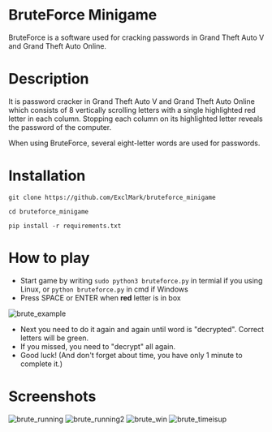 # BruteForce Minigame 
BruteForce is a software used for cracking passwords in Grand Theft Auto V and Grand Theft Auto Online.

# Description
It is password cracker in Grand Theft Auto V and Grand Theft Auto Online which consists of 8 vertically scrolling letters with a single highlighted red letter in each column. Stopping each column on its highlighted letter reveals the password of the computer.

When using BruteForce, several eight-letter words are used for passwords. 

# Installation
`git clone https://github.com/ExclMark/bruteforce_minigame`

`cd bruteforce_minigame`

`pip install -r requirements.txt`

# How to play
 - Start game by writing `sudo python3 bruteforce.py` in termial if you using Linux, or `python bruteforce.py` in cmd if Windows
 - Press SPACE or ENTER when **red** letter is in box
 
 ![brute_example](https://user-images.githubusercontent.com/43936063/170537626-ddd0fc1d-de58-45bd-b8ae-4627fbe9fc2b.png)

 - Next you need to do it again and again until word is "decrypted". Correct letters will be green.
 - If you missed, you need to "decrypt" all again.
 - Good luck! (And don't forget about time, you have only 1 minute to complete it.)

# Screenshots
![brute_running](https://user-images.githubusercontent.com/43936063/170538242-e494099f-1399-4586-b5f0-bd632687aa8e.png)
![brute_running2](https://user-images.githubusercontent.com/43936063/170538259-63bd03ec-98b4-438f-9471-901a0acafd84.png)
![brute_win](https://user-images.githubusercontent.com/43936063/170538265-5a3baf91-f4cd-45dd-8774-27623d1afd32.png)
![brute_timeisup](https://user-images.githubusercontent.com/43936063/170538276-ac437e5b-13d0-4f1b-9702-33c9e740fecc.png)
